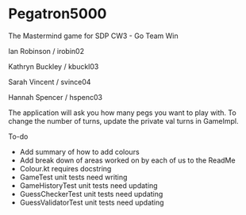# Pegatron5000
The Mastermind game for SDP CW3 - Go Team Win
<p>Ian Robinson / irobin02</p>
<p>Kathryn Buckley / kbuckl03</p>
<p>Sarah Vincent / svince04</p>
<p>Hannah Spencer / hspenc03</p>

<p>The application will ask you how many pegs you want to play with. To change the number of turns, update the private val turns in GameImpl.</p>

<p>To-do</p>
<ul>
	<li>Add summary of how to add colours</li>
	<li>Add break down of areas worked on by each of us to the ReadMe</li>
	<li>Colour.kt requires docstring</li>
	<li>GameTest unit tests need writing</li>
	<li>GameHistoryTest unit tests need updating</li>
	<li>GuessCheckerTest unit tests need updating</li>
	<li>GuessValidatorTest unit tests need updating</li>
</ul>
